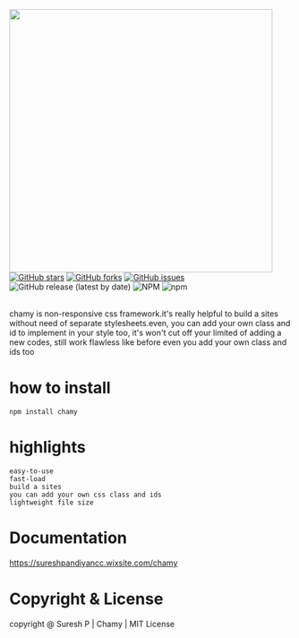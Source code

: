 


<img src ="https://user-images.githubusercontent.com/112636345/200242913-07daade9-8315-4eeb-b671-90ba7b0acbed.png" width="470px">

</div>
<div align="left">
<a href="https://github.com/sureshpandiyan1/chamy/stargazers"><img alt="GitHub stars" src="https://img.shields.io/github/stars/sureshpandiyan1/chamy"></a>
<a href="https://github.com/sureshpandiyan1/chamy/network"><img alt="GitHub forks" src="https://img.shields.io/github/forks/sureshpandiyan1/chamy"></a>
<a href="https://github.com/sureshpandiyan1/chamy/issues"><img alt="GitHub issues" src="https://img.shields.io/github/issues/sureshpandiyan1/chamy"></a>
<img alt="GitHub release (latest by date)" src="https://img.shields.io/github/v/release/sureshpandiyan1/chamy">
<img alt="NPM" src="https://img.shields.io/npm/l/chamy?color=green">
<img alt="npm" src="https://img.shields.io/npm/dt/chamy?label=npm-downloads">
</div>
<br>

chamy is non-responsive css framework.it's really helpful to build a sites without need of separate stylesheets.even, you can add your own class and id to implement in your style too, it's won't cut off your limited of adding a new codes, still work flawless like before even you add your own class and ids too

# how to install

    npm install chamy


# highlights
    easy-to-use
    fast-load
    build a sites
    you can add your own css class and ids
    lightweight file size
    
    
# Documentation
https://sureshpandiyancc.wixsite.com/chamy

# Copyright & License
copyright @ Suresh P | Chamy | MIT License


